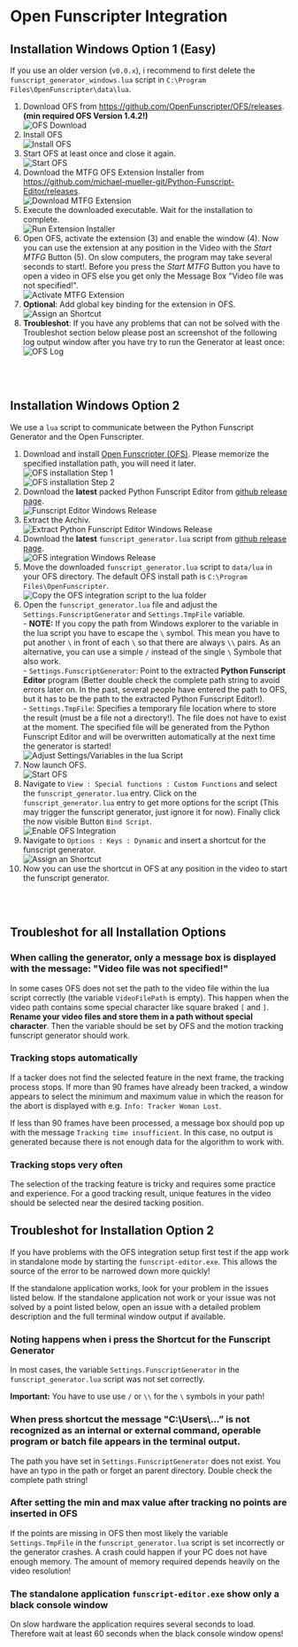 # Open Funscripter Integration

## Installation Windows Option 1 (Easy)

If you use an older version (`v0.0.x`), i recommend to first delete the `funscript_generator_windows.lua` script in `C:\Program Files\OpenFunscripter\data\lua`.

1. Download OFS from https://github.com/OpenFunscripter/OFS/releases. **(min required OFS Version 1.4.2!)**
   <br> ![OFS Download](./images/ofs_installation_01.jpg)
2. Install OFS
   <br> ![Install OFS](./images/ofs_installation_03.jpg)
3. Start OFS at least once and close it again.
   <br> ![Start OFS](./images/ofs_installation_04.jpg)
4. Download the MTFG OFS Extension Installer from https://github.com/michael-mueller-git/Python-Funscript-Editor/releases.
   <br> ![Download MTFG Extension](./images/ofs_extension_01.jpg)
5. Execute the downloaded executable. Wait for the installation to complete.
   <br> ![Run Extension Installer](./images/ofs_extension_02.jpg)
6. Open OFS, activate the extension (3) and enable the window (4). Now you can use the extension at any position in the Video with the _Start MTFG_ Button (5). On slow computers, the program may take several seconds to start!. Before you press the _Start MTFG_ Button you have to open a video in OFS else you get only the Message Box "Video file was not specified!".
   <br> ![Activate MTFG Extension](./images/ofs_extension_03.jpg)
7. **Optional**: Add global key binding for the extension in OFS.
   <br> ![Assign an Shortcut](./images/ofs_extension_04.jpg)
8. **Troubleshot**: If you have any problems that can not be solved with the Troubleshot section below please post an screenshot of the following log output window after you have try to run the Generator at least once:
   <br> ![OFS Log](./images/ofs_troubleshot_001.jpg)

<br>
<br>

## Installation Windows Option 2

We use a `lua` script to communicate between the Python Funscript Generator and the Open Funscripter.

1. Download and install [Open Funscripter (OFS)](https://github.com/OpenFunscripter/OFS/releases). Please memorize the specified installation path, you will need it later.
   <br> ![OFS installation Step 1](./images/ofs_installation_01.jpg)
   <br> ![OFS installation Step 2](./images/ofs_installation_02.jpg)
2. Download the **latest** packed Python Funscript Editor from [github release page](https://github.com/michael-mueller-git/Python-Funscript-Editor/releases).
   <br> ![Funscript Editor Windows Release](./images/ofs_integration_01.jpg)
3. Extract the Archiv.
   <br> ![Extract Python Funscript Editor Windows Release](./images/ofs_integration_02.jpg)
4. Download the **latest** `funscript_generator.lua` script from [github release page](https://github.com/michael-mueller-git/Python-Funscript-Editor/releases).
   <br> ![OFS integration Windows Release](./images/ofs_integration_03.jpg)
5. Move the downloaded `funscript_generator.lua` script to `data/lua` in your OFS directory. The default OFS install path is `C:\Program Files\OpenFunscripter`.
   <br> ![Copy the OFS integration script to the lua folder](./images/ofs_integration_04.jpg)
6. Open the `funscript_generator.lua` file and adjust the `Settings.FunscriptGenerator` and `Settings.TmpFile` variable.
   <br> - **NOTE:** If you copy the path from Windows explorer to the variable in the lua script you have to escape the `\` symbol. This mean you have to put another `\` in front of each `\` so that there are always `\\` pairs. As an alternative, you can use a simple `/` instead of the single `\` Symbole that also work.
   <br> - `Settings.FunscriptGenerator`: Point to the extracted **Python Funscript Editor** program (Better double check the complete path string to avoid errors later on. In the past, several people have entered the path to OFS, but it has to be the path to the extracted Python Funscript Editor!).
   <br> - `Settings.TmpFile`: Specifies a temporary file location where to store the result (must be a file not a directory!). The file does not have to exist at the moment. The specified file will be generated from the Python Funscript Editor and will be overwritten automatically at the next time the generator is started!
   <br> ![Adjust Settings/Variables in the lua Script](./images/ofs_integration_05.jpg)
7. Now launch OFS.
   <br> ![Start OFS](./images/ofs_integration_06.jpg)
8. Navigate to `View : Special functions : Custom Functions` and select the `funscript_generator.lua` entry. Click on the `funscript_generator.lua` entry to get more options for the script (This may trigger the funscript generator, just ignore it for now). Finally click the now visible Button `Bind Script`.
   <br> ![Enable OFS Integration](./images/ofs_integration_07.jpg)
9. Navigate to `Options : Keys : Dynamic` and insert a shortcut for the funscript generator.
   <br> ![Assign an Shortcut](./images/ofs_integration_08.jpg)
10. Now you can use the shortcut in OFS at any position in the video to start the funscript generator.

<br>
<br>

## Troubleshot for all Installation Options

### When calling the generator, only a message box is displayed with the message: "Video file was not specified!"

In some cases OFS does not set the path to the video file within the lua script correctly (the variable `VideoFilePath` is empty). This happen when the video path contains some special character like square braked `[` and `]`. **Rename your video files and store them in a path without special character**. Then the variable should be set by OFS and the motion tracking funscript generator should work.

### Tracking stops automatically

If a tacker does not find the selected feature in the next frame, the tracking process stops. If more than 90 frames have already been tracked, a window appears to select the minimum and maximum value in which the reason for the abort is displayed with e.g. `Info: Tracker Woman Lost`.

If less than 90 frames have been processed, a message box should pop up with the message `Tracking time insufficient`. In this case, no output is generated because there is not enough data for the algorithm to work with.

### Tracking stops very often

The selection of the tracking feature is tricky and requires some practice and experience. For a good tracking result, unique features in the video should be selected near the desired tacking position.

## Troubleshot for Installation Option 2

If you have problems with the OFS integration setup first test if the app work in standalone mode by starting the `funscript-editor.exe`. This allows the source of the error to be narrowed down more quickly!

If the standalone application works, look for your problem in the issues listed below. If the standalone application not work or your issue was not solved by a point listed below, open an issue with a detailed problem description and the full terminal window output if available.

### Noting happens when i press the Shortcut for the Funscript Generator

In most cases, the variable `Settings.FunscriptGenerator` in the `funscript_generator.lua` script was not set correctly.

**Important:** You have to use use `/` or `\\` for the `\` symbols in your path!

### When press shortcut the message "C:\\Users\\...” is not recognized as an internal or external command, operable program or batch file appears in the terminal output.

The path you have set in `Settings.FunscriptGenerator` does not exist. You have an typo in the path or forget an parent directory. Double check the complete path string!

### After setting the min and max value after tracking no points are inserted in OFS

If the points are missing in OFS then most likely the variable `Settings.TmpFile` in the `funscript_generator.lua` script is set incorrectly or the generator crashes. A crash could happen if your PC does not have enough memory. The amount of memory required depends heavily on the video resolution!

### The standalone application `funscript-editor.exe` show only a black console window

On slow hardware the application requires several seconds to load. Therefore wait at least 60 seconds when the black console window opens!
